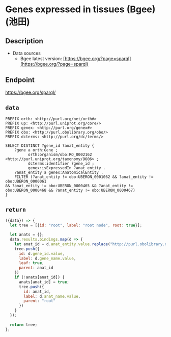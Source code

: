 # Genes expressed in tissues (Bgee) (池田)

## Description

- Data sources
    - Bgee latest version: [https://bgee.org/?page=sparql](https://bgee.org/?page=sparql)

## Endpoint

https://bgee.org/sparql/

## `data`

```sparql
PREFIX orth: <http://purl.org/net/orth#>
PREFIX up: <http://purl.uniprot.org/core/>
PREFIX genex: <http://purl.org/genex#>
PREFIX obo: <http://purl.obolibrary.org/obo/>
PREFIX dcterms: <http://purl.org/dc/terms/>

SELECT DISTINCT ?gene_id ?anat_entity {
    ?gene a orth:Gene ;
          orth:organism/obo:RO_0002162 <http://purl.uniprot.org/taxonomy/9606> ;
          dcterms:identifier ?gene_id ;
          genex:isExpressedIn ?anat_entity .
    ?anat_entity a genex:AnatomicalEntity .
    FILTER (?anat_entity != obo:UBERON_0001062 && ?anat_entity != obo:UBERON_0000061 
&& ?anat_entity != obo:UBERON_0000465 && ?anat_entity != obo:UBERON_0000468 && ?anat_entity != obo:UBERON_0000467)
}
```

## `return`

```javascript
({data}) => {  
  let tree = [{id: "root", label: "root node", root: true}];

  let anats = {};
  data.results.bindings.map(d => {
    let anat_id = d.anat_entity.value.replace("http://purl.obolibrary.org/obo/", "");
    tree.push({
      id: d.gene_id.value,
      label: d.gene_name.value,
      leaf: true,
      parent: anat_id
    })
    if (!anats[anat_id]) {
      anats[anat_id] = true;
      tree.push({     
        id: anat_id,
        label: d.anat_name.value,
        parent: "root"
      })
    }
  });
  
  return tree;
};
```